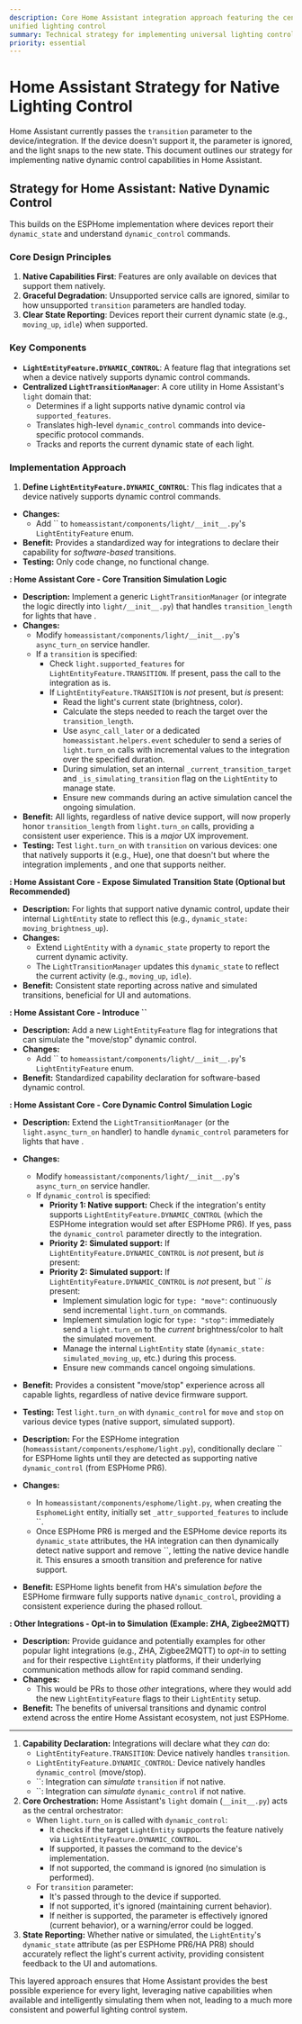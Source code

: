 ```yaml
---
description: Core Home Assistant integration approach featuring the centralized LightTransitionManager component for
unified lighting control
summary: Technical strategy for implementing universal lighting control in Home Assistant core
priority: essential
---
```


# Home Assistant Strategy for Native Lighting Control

Home Assistant currently passes the `transition` parameter to the device/integration. If the device doesn't support it, the parameter is ignored, and the light snaps to the new state. This document outlines our strategy for implementing native dynamic control capabilities in Home Assistant.

## Strategy for Home Assistant: Native Dynamic Control

This builds on the ESPHome implementation where devices report their `dynamic_state` and understand `dynamic_control` commands.

### Core Design Principles

1. **Native Capabilities First**: Features are only available on devices that support them natively.
2. **Graceful Degradation**: Unsupported service calls are ignored, similar to how unsupported `transition` parameters are handled today.
3. **Clear State Reporting**: Devices report their current dynamic state (e.g., `moving_up`, `idle`) when supported.

### Key Components

- **`LightEntityFeature.DYNAMIC_CONTROL`**: A feature flag that integrations set when a device natively supports dynamic control commands.
- **Centralized `LightTransitionManager`**: A core utility in Home Assistant's `light` domain that:
    - Determines if a light supports native dynamic control via `supported_features`.
    - Translates high-level `dynamic_control` commands into device-specific protocol commands.
    - Tracks and reports the current dynamic state of each light.

### Implementation Approach

1. **Define `LightEntityFeature.DYNAMIC_CONTROL`**: This flag indicates that a device natively supports dynamic control commands.

- **Changes:**
    - Add `` to `homeassistant/components/light/__init__.py`'s
      `LightEntityFeature` enum.
- **Benefit:** Provides a standardized way for integrations to declare their capability for _software-based_
  transitions.
- **Testing:** Only code change, no functional change.

**: Home Assistant Core - Core Transition Simulation Logic**

- **Description:** Implement a generic `LightTransitionManager` (or integrate the logic directly into
  `light/__init__.py`) that handles `transition_length` for lights that have
  .
- **Changes:**
    - Modify `homeassistant/components/light/__init__.py`'s `async_turn_on` service handler.
    - If a `transition` is specified:
        - Check `light.supported_features` for `LightEntityFeature.TRANSITION`. If present, pass the call to the
          integration as is.
        - If `LightEntityFeature.TRANSITION` is _not_ present, but  _is_ present:
            - Read the light's current state (brightness, color).
            - Calculate the steps needed to reach the target over the `transition_length`.
            - Use `async_call_later` or a dedicated `homeassistant.helpers.event` scheduler to send a series of
              `light.turn_on` calls with incremental values to the integration over the specified
              duration.
            - During simulation, set an internal `_current_transition_target` and `_is_simulating_transition` flag on
              the `LightEntity` to manage state.
            - Ensure new commands during an active simulation cancel the ongoing simulation.
- **Benefit:** All lights, regardless of native device support, will now properly honor `transition_length` from
  `light.turn_on` calls, providing a consistent user experience. This is a _major_ UX improvement.
- **Testing:** Test `light.turn_on` with `transition` on various devices: one that natively supports it (e.g., Hue), one
  that doesn't but where the integration implements , and one that supports neither.

**: Home Assistant Core - Expose Simulated Transition State (Optional but Recommended)**

- **Description:** For lights that support native dynamic control, update their internal `LightEntity` state to reflect
  this (e.g., `dynamic_state: moving_brightness_up`).
- **Changes:**
    - Extend `LightEntity` with a `dynamic_state` property to report the current dynamic activity.
    - The `LightTransitionManager` updates this `dynamic_state` to reflect the current activity (e.g., `moving_up`, `idle`).
- **Benefit:** Consistent state reporting across native and simulated transitions, beneficial for UI and automations.

**: Home Assistant Core - Introduce ``**

- **Description:** Add a new `LightEntityFeature` flag for integrations that can simulate the "move/stop" dynamic
  control.
- **Changes:**
    - Add `` to `homeassistant/components/light/__init__.py`'s
      `LightEntityFeature` enum.
- **Benefit:** Standardized capability declaration for software-based dynamic control.

**: Home Assistant Core - Core Dynamic Control Simulation Logic**

- **Description:** Extend the `LightTransitionManager` (or the `light.async_turn_on` handler) to handle
  `dynamic_control` parameters for lights that have .
- **Changes:**
    - Modify `homeassistant/components/light/__init__.py`'s `async_turn_on` service handler.
    - If `dynamic_control` is specified:
        - **Priority 1: Native support:** Check if the integration's entity supports
          `LightEntityFeature.DYNAMIC_CONTROL` (which the ESPHome integration would set after ESPHome PR6). If
          yes, pass the `dynamic_control` parameter directly to the integration.
        - **Priority 2: Simulated support:** If `LightEntityFeature.DYNAMIC_CONTROL` is _not_ present, but  _is_ present:
        - **Priority 2: Simulated support:** If `LightEntityFeature.DYNAMIC_CONTROL` is _not_ present, but
          `` _is_ present:
            - Implement simulation logic for `type: "move"`: continuously send incremental `light.turn_on` commands.
            - Implement simulation logic for `type: "stop"`: immediately send a `light.turn_on` to the _current_
              brightness/color to halt the simulated movement.
            - Manage the internal `LightEntity` state (`dynamic_state: simulated_moving_up`, etc.) during this process.
            - Ensure new commands cancel ongoing simulations.
- **Benefit:** Provides a consistent "move/stop" experience across all capable lights, regardless of native device
  firmware support.
- **Testing:** Test `light.turn_on` with `dynamic_control` for `move` and `stop` on various device types (native
  support, simulated support).

- **Description:** For the ESPHome integration (`homeassistant/components/esphome/light.py`), conditionally declare
  `` for ESPHome lights until they are detected as supporting native
  `dynamic_control` (from ESPHome PR6).
- **Changes:**
    - In `homeassistant/components/esphome/light.py`, when creating the `EsphomeLight` entity, initially set
      `_attr_supported_features` to include ``.
    - Once ESPHome PR6 is merged and the ESPHome device reports its `dynamic_state` attributes, the HA integration can
      then dynamically detect native support and remove ``, letting
      the native device handle it. This ensures a smooth transition and preference for native support.
- **Benefit:** ESPHome lights benefit from HA's simulation _before_ the ESPHome firmware fully supports native
  `dynamic_control`, providing a consistent experience during the phased rollout.

**: Other Integrations - Opt-in to Simulation (Example: ZHA, Zigbee2MQTT)**

- **Description:** Provide guidance and potentially examples for other popular light integrations (e.g., ZHA,
  Zigbee2MQTT) to _opt-in_ to setting `` and
  `` for their respective `LightEntity` platforms, if their underlying
  communication methods allow for rapid command sending.
- **Changes:**
    - This would be PRs to those _other_ integrations, where they would add the new `LightEntityFeature` flags to their
      `LightEntity` setup.
- **Benefit:** The benefits of universal transitions and dynamic control extend across the entire Home Assistant
  ecosystem, not just ESPHome.

______________________________________________________________________

1. **Capability Declaration:** Integrations will declare what they _can_ do:
   - `LightEntityFeature.TRANSITION`: Device natively handles `transition`.
   - `LightEntityFeature.DYNAMIC_CONTROL`: Device natively handles `dynamic_control` (move/stop).
   - ``: Integration can _simulate_ `transition` if not native.
   - ``: Integration can _simulate_ `dynamic_control` if not native.
2. **Core Orchestration:** Home Assistant's `light` domain (`__init__.py`) acts as the central orchestrator:
   - When `light.turn_on` is called with `dynamic_control`:
     - It checks if the target `LightEntity` supports the feature natively via `LightEntityFeature.DYNAMIC_CONTROL`.
     - If supported, it passes the command to the device's implementation.
     - If not supported, the command is ignored (no simulation is performed).
   - For `transition` parameter:
     - It's passed through to the device if supported.
     - If not supported, it's ignored (maintaining current behavior).
     - If neither is supported, the parameter is effectively ignored (current behavior), or a warning/error could be logged.
3. **State Reporting:** Whether native or simulated, the `LightEntity`'s `dynamic_state` attribute (as per ESPHome
   PR6/HA PR8) should accurately reflect the light's current activity, providing consistent feedback to the UI and
   automations.

This layered approach ensures that Home Assistant provides the best possible experience for every light, leveraging
native capabilities when available and intelligently simulating them when not, leading to a much more consistent and
powerful lighting control system.
